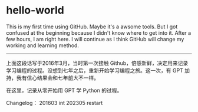 # hello-world
This is my first time using GitHub. Maybe it's a awsome tools. But I got confused at the beginning because I didn't know where to get into it. After a few hours, I am right here. I will continue as I think GitHub will change my working and learning method.

---

上面这段话写于2016年3月，当时第一次接触 Github，倍感新鲜，决定用来记录学习编程的过程。没想到七年之后，重新开始学习编程之旅。这一次，有 GPT 加持，我有信心结果会和七年前大不一样。

在这里，记录从零开始用 GPT 学 Python 的过程。

Changelog：
201603 int
202305 restart

